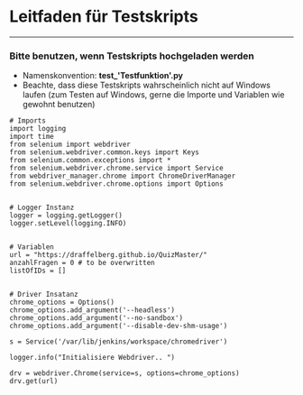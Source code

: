 # Leitfaden für Testskripts
---
### Bitte benutzen, wenn Testskripts hochgeladen werden
- Namenskonvention: **test_'Testfunktion'.py**
- Beachte, dass diese Testskripts wahrscheinlich nicht auf Windows laufen (zum Testen auf Windows, gerne die Importe und Variablen wie gewohnt benutzen)

```
# Imports
import logging
import time
from selenium import webdriver
from selenium.webdriver.common.keys import Keys
from selenium.common.exceptions import *
from selenium.webdriver.chrome.service import Service
from webdriver_manager.chrome import ChromeDriverManager
from selenium.webdriver.chrome.options import Options


# Logger Instanz
logger = logging.getLogger()
logger.setLevel(logging.INFO)


# Variablen
url = "https://draffelberg.github.io/QuizMaster/"
anzahlFragen = 0 # to be overwritten
listOfIDs = []


# Driver Insatanz
chrome_options = Options()
chrome_options.add_argument('--headless')
chrome_options.add_argument('--no-sandbox')
chrome_options.add_argument('--disable-dev-shm-usage')

s = Service('/var/lib/jenkins/workspace/chromedriver')

logger.info("Initialisiere Webdriver.. ")

drv = webdriver.Chrome(service=s, options=chrome_options)
drv.get(url)
```
